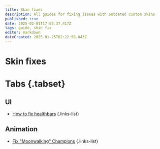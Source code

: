 ```yaml
---
title: Skin fixes
description: All guides for fixing issues with outdated custom skins
published: true
date: 2025-02-01T17:03:37.417Z
tags: guide, skin fix
editor: markdown
dateCreated: 2025-01-25T02:22:58.043Z
---
```


# Skin fixes

# Tabs {.tabset}
## UI
- [How to fix healthbars](/specific-guide/skin-fixes/healthbars)
 {.links-list}
 
 ## Animation
 - [Fix "Moonwalking" Champions](/specific-guide/animation/How_to_fix_moonwalking)
{.links-list}
